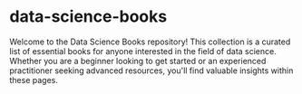 # data-science-books

Welcome to the Data Science Books repository! This collection is a curated list of essential books for anyone interested in the field of data science. Whether you are a beginner looking to get started or an experienced practitioner seeking advanced resources, you'll find valuable insights within these pages.
